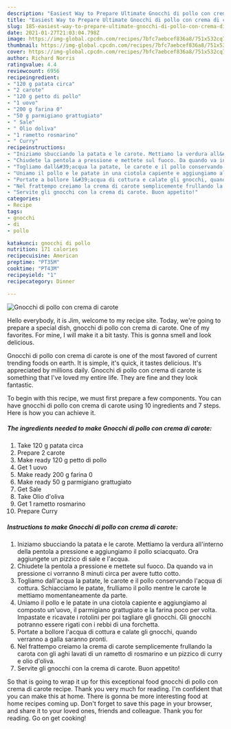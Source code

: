 ```yaml
---
description: "Easiest Way to Prepare Ultimate Gnocchi di pollo con crema di carote"
title: "Easiest Way to Prepare Ultimate Gnocchi di pollo con crema di carote"
slug: 185-easiest-way-to-prepare-ultimate-gnocchi-di-pollo-con-crema-di-carote
date: 2021-01-27T21:03:04.798Z
image: https://img-global.cpcdn.com/recipes/7bfc7aebcef836a8/751x532cq70/gnocchi-di-pollo-con-crema-di-carote-recipe-main-photo.jpg
thumbnail: https://img-global.cpcdn.com/recipes/7bfc7aebcef836a8/751x532cq70/gnocchi-di-pollo-con-crema-di-carote-recipe-main-photo.jpg
cover: https://img-global.cpcdn.com/recipes/7bfc7aebcef836a8/751x532cq70/gnocchi-di-pollo-con-crema-di-carote-recipe-main-photo.jpg
author: Richard Norris
ratingvalue: 4.4
reviewcount: 6956
recipeingredient:
- "120 g patata circa"
- "2 carote"
- "120 g petto di pollo"
- "1 uovo"
- "200 g farina 0"
- "50 g parmigiano grattugiato"
- " Sale"
- " Olio doliva"
- "1 rametto rosmarino"
- " Curry"
recipeinstructions:
- "Iniziamo sbucciando la patata e le carote. Mettiamo la verdura all&#39;interno della pentola a pressione e aggiungiamo il pollo sciacquato. Ora aggiungete un pizzico di sale e l&#39;acqua."
- "Chiudete la pentola a pressione e mettete sul fuoco. Da quando va in pressione ci vorranno 8 minuti circa per avere tutto cotto."
- "Togliamo dall&#39;acqua la patate, le carote e il pollo conservando l&#39;acqua di cottura. Schiacciamo le patate, frulliamo il pollo mentre le carote le mettiamo momentaneamente da parte."
- "Uniamo il pollo e le patate in una ciotola capiente e aggiungiamo al composto un&#39;uovo, il parmigiano grattugiato e la farina poco per volta. Impastate e ricavate i rotolini per poi tagliare gli gnocchi. Gli gnocchi potranno essere rigati con i rebbi di una forchetta."
- "Portate a bollore l&#39;acqua di cottura e calate gli gnocchi, quando verranno a galla saranno pronti."
- "Nel frattempo creiamo la crema di carote semplicemente frullando la carota con gli aghi lavati di un rametto di rosmarino e un pizzico di curry e olio d&#39;oliva."
- "Servite gli gnocchi con la crema di carote. Buon appetito!"
categories:
- Recipe
tags:
- gnocchi
- di
- pollo

katakunci: gnocchi di pollo 
nutrition: 171 calories
recipecuisine: American
preptime: "PT35M"
cooktime: "PT43M"
recipeyield: "1"
recipecategory: Dinner

---
```



![Gnocchi di pollo con crema di carote](https://img-global.cpcdn.com/recipes/7bfc7aebcef836a8/751x532cq70/gnocchi-di-pollo-con-crema-di-carote-recipe-main-photo.jpg)

Hello everybody, it is Jim, welcome to my recipe site. Today, we're going to prepare a special dish, gnocchi di pollo con crema di carote. One of my favorites. For mine, I will make it a bit tasty. This is gonna smell and look delicious.

Gnocchi di pollo con crema di carote is one of the most favored of current trending foods on earth. It is simple, it's quick, it tastes delicious. It's appreciated by millions daily. Gnocchi di pollo con crema di carote is something that I've loved my entire life. They are fine and they look fantastic.




To begin with this recipe, we must first prepare a few components. You can have gnocchi di pollo con crema di carote using 10 ingredients and 7 steps. Here is how you can achieve it.

<!--inarticleads1-->

##### The ingredients needed to make Gnocchi di pollo con crema di carote:

1. Take 120 g patata circa
1. Prepare 2 carote
1. Make ready 120 g petto di pollo
1. Get 1 uovo
1. Make ready 200 g farina 0
1. Make ready 50 g parmigiano grattugiato
1. Get  Sale
1. Take  Olio d&#39;oliva
1. Get 1 rametto rosmarino
1. Prepare  Curry




<!--inarticleads2-->

##### Instructions to make Gnocchi di pollo con crema di carote:

1. Iniziamo sbucciando la patata e le carote. Mettiamo la verdura all&#39;interno della pentola a pressione e aggiungiamo il pollo sciacquato. Ora aggiungete un pizzico di sale e l&#39;acqua.
1. Chiudete la pentola a pressione e mettete sul fuoco. Da quando va in pressione ci vorranno 8 minuti circa per avere tutto cotto.
1. Togliamo dall&#39;acqua la patate, le carote e il pollo conservando l&#39;acqua di cottura. Schiacciamo le patate, frulliamo il pollo mentre le carote le mettiamo momentaneamente da parte.
1. Uniamo il pollo e le patate in una ciotola capiente e aggiungiamo al composto un&#39;uovo, il parmigiano grattugiato e la farina poco per volta. Impastate e ricavate i rotolini per poi tagliare gli gnocchi. Gli gnocchi potranno essere rigati con i rebbi di una forchetta.
1. Portate a bollore l&#39;acqua di cottura e calate gli gnocchi, quando verranno a galla saranno pronti.
1. Nel frattempo creiamo la crema di carote semplicemente frullando la carota con gli aghi lavati di un rametto di rosmarino e un pizzico di curry e olio d&#39;oliva.
1. Servite gli gnocchi con la crema di carote. Buon appetito!




So that is going to wrap it up for this exceptional food gnocchi di pollo con crema di carote recipe. Thank you very much for reading. I'm confident that you can make this at home. There is gonna be more interesting food at home recipes coming up. Don't forget to save this page in your browser, and share it to your loved ones, friends and colleague. Thank you for reading. Go on get cooking!
